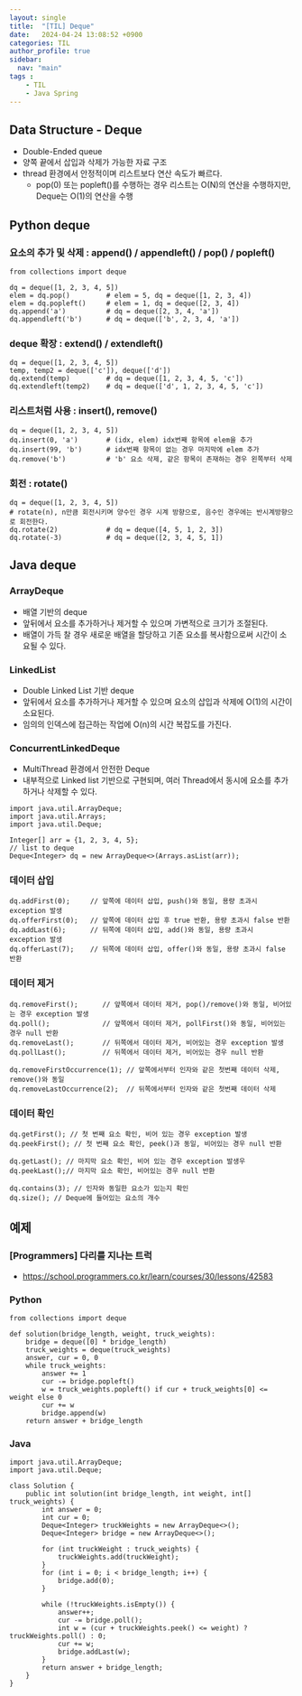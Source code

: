 ```yaml
---
layout: single
title:  "[TIL] Deque"
date:   2024-04-24 13:08:52 +0900
categories: TIL
author_profile: true
sidebar:
  nav: "main"
tags : 
    - TIL
    - Java Spring
---
```

## Data Structure - Deque
- Double-Ended queue
- 양쪽 끝에서 삽입과 삭제가 가능한 자료 구조
- thread 환경에서 안정적이며 리스트보다 연산 속도가 빠르다.
   - pop(0) 또는 popleft()를 수행하는 경우 리스트는 O(N)의 연산을 수행하지만, Deque는 O(1)의 연산을 수행

## Python deque

### 요소의 추가 및 삭제 : append() / appendleft() / pop() / popleft()
```
from collections import deque

dq = deque([1, 2, 3, 4, 5])
elem = dq.pop()         # elem = 5, dq = deque([1, 2, 3, 4])
elem = dq.popleft()     # elem = 1, dq = deque([2, 3, 4])
dq.append('a')          # dq = deque([2, 3, 4, 'a'])
dq.appendleft('b')      # dq = deque(['b', 2, 3, 4, 'a'])
```
### deque 확장 : extend() / extendleft()
```
dq = deque([1, 2, 3, 4, 5])
temp, temp2 = deque(['c']), deque(['d'])
dq.extend(temp)         # dq = deque([1, 2, 3, 4, 5, 'c'])
dq.extendleft(temp2)    # dq = deque(['d', 1, 2, 3, 4, 5, 'c'])
```

### 리스트처럼 사용 : insert(), remove()
```
dq = deque([1, 2, 3, 4, 5])
dq.insert(0, 'a')       # (idx, elem) idx번째 항목에 elem을 추가
dq.insert(99, 'b')      # idx번째 항목이 없는 경우 마지막에 elem 추가
dq.remove('b')          # 'b' 요소 삭제, 같은 항목이 존재하는 경우 왼쪽부터 삭제
```
### 회전 : rotate()
```
dq = deque([1, 2, 3, 4, 5])
# rotate(n), n만큼 회전시키며 양수인 경우 시계 방향으로, 음수인 경우에는 반시계방향으로 회전한다.
dq.rotate(2)            # dq = deque([4, 5, 1, 2, 3])
dq.rotate(-3)           # dq = deque([2, 3, 4, 5, 1])
```

## Java deque

### ArrayDeque
- 배열 기반의 deque
- 앞뒤에서 요소를 추가하거나 제거할 수 있으며 가변적으로 크기가 조절된다.
- 배열이 가득 찰 경우 새로운 배열을 할당하고 기존 요소를 복사함으로써 시간이 소요될 수 있다.

### LinkedList
- Double Linked List 기반 deque
- 앞뒤에서 요소를 추가하거나 제거할 수 있으며 요소의 삽입과 삭제에 O(1)의 시간이 소요된다.
- 임의의 인덱스에 접근하는 작업에 O(n)의 시간 복잡도를 가진다.

### ConcurrentLinkedDeque
- MultiThread 환경에서 안전한 Deque
- 내부적으로 Linked list 기반으로 구현되며, 여러 Thread에서 동시에 요소를 추가하거나 삭제할 수 있다.

```
import java.util.ArrayDeque;
import java.util.Arrays;
import java.util.Deque;

Integer[] arr = {1, 2, 3, 4, 5};
// list to deque
Deque<Integer> dq = new ArrayDeque<>(Arrays.asList(arr));
```

### 데이터 삽입
```
dq.addFirst(0);     // 앞쪽에 데이터 삽입, push()와 동일, 용량 초과시 exception 발생
dq.offerFirst(0);   // 앞쪽에 데이터 삽입 후 true 반환, 용량 초과시 false 반환
dq.addLast(6);      // 뒤쪽에 데이터 삽입, add()와 동일, 용량 초과시 exception 발생
dq.offerLast(7);    // 뒤쪽에 데이터 삽입, offer()와 동일, 용량 초과시 false 반환
```
### 데이터 제거
```
dq.removeFirst();      // 앞쪽에서 데이터 제거, pop()/remove()와 동일, 비어있는 경우 exception 발생
dq.poll();             // 앞쪽에서 데이터 제거, pollFirst()와 동일, 비어있는 경우 null 반환
dq.removeLast();       // 뒤쪽에서 데이터 제거, 비어있는 경우 exception 발생
dq.pollLast();         // 뒤쪽에서 데이터 제거, 비어있는 경우 null 반환

dq.removeFirstOccurrence(1); // 앞쪽에서부터 인자와 같은 첫번째 데이터 삭제, remove()와 동일
dq.removeLastOccurrence(2);  // 뒤쪽에서부터 인자와 같은 첫번째 데이터 삭제
```
### 데이터 확인
```
dq.getFirst(); // 첫 번째 요소 확인, 비어 있는 경우 exception 발생
dq.peekFirst(); // 첫 번째 요소 확인, peek()과 동일, 비어있는 경우 null 반환

dq.getLast(); // 마지막 요소 확인, 비어 있는 경우 exception 발생우
dq.peekLast();// 마지막 요소 확인, 비어있는 경우 null 반환

dq.contains(3); // 인자와 동일한 요소가 있는지 확인
dq.size(); // Deque에 들어있는 요소의 개수
```

## 예제
### [Programmers] 다리를 지나는 트럭
- https://school.programmers.co.kr/learn/courses/30/lessons/42583


### Python
```
from collections import deque

def solution(bridge_length, weight, truck_weights):
    bridge = deque([0] * bridge_length)
    truck_weights = deque(truck_weights)
    answer, cur = 0, 0
    while truck_weights:
        answer += 1
        cur -= bridge.popleft()
        w = truck_weights.popleft() if cur + truck_weights[0] <= weight else 0
        cur += w
        bridge.append(w)
    return answer + bridge_length
```

### Java

```
import java.util.ArrayDeque;
import java.util.Deque;

class Solution {
    public int solution(int bridge_length, int weight, int[] truck_weights) {
        int answer = 0;
        int cur = 0;
        Deque<Integer> truckWeights = new ArrayDeque<>();
        Deque<Integer> bridge = new ArrayDeque<>();

        for (int truckWeight : truck_weights) {
            truckWeights.add(truckWeight);
        }
        for (int i = 0; i < bridge_length; i++) {
            bridge.add(0); 
        }

        while (!truckWeights.isEmpty()) {
            answer++;
            cur -= bridge.poll();
            int w = (cur + truckWeights.peek() <= weight) ? truckWeights.poll() : 0;
            cur += w;
            bridge.addLast(w);
        }
        return answer + bridge_length;
    }
}
```